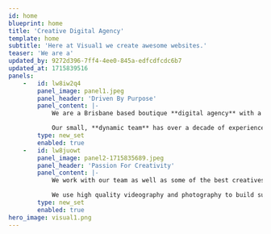 ```yaml
---
id: home
blueprint: home
title: 'Creative Digital Agency'
template: home
subtitle: 'Here at Visual1 we create awesome websites.'
teaser: 'We are a'
updated_by: 9272d396-7ff4-4ee0-845a-edfcdfcdc6b7
updated_at: 1715839516
panels:
    -   id: lw8iw2q4
        panel_image: panel1.jpeg
        panel_header: 'Driven By Purpose'
        panel_content: |-
            We are a Brisbane based boutique **digital agency** with a genuine passion for marketing and strong attention to detail. We specialise in **growing Health** and Wellness brands online using intelligent digital marketing strategies driven by beautiful videography and photography. 

            Our small, **dynamic team** has over a decade of experience servicing both Australian and International health brands and prides itself on personalised, **professional** and innovative service. We are passionate about connecting health and wellness companies with the customers who need them resulting in the improvement of health outcomes for people all over the world.
        type: new_set
        enabled: true
    -   id: lw8juowt
        panel_image: panel2-1715835689.jpeg
        panel_header: 'Passion For Creativity'
        panel_content: |-
            We work with our team as well as some of the best creatives in the country to create online advertising campaigns that stand out and tell a compelling story.

            We use high quality videography and photography to build successful online campaigns for health and wellness brands to stand out from the crowd and connect their message to their relevant audience.
        type: new_set
        enabled: true
hero_image: visual1.png
---
```

